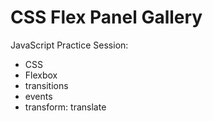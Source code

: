 # CSS Flex Panel Gallery

JavaScript Practice Session:

- CSS
- Flexbox
- transitions
- events
- transform: translate
